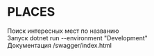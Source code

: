 # PLACES
Поиск интересных мест по названию  
Запуск dotnet run --environment "Development"  
Документация /swagger/index.html